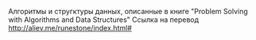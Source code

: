 Алгоритмы и стругктуры данных, описанные в книге "Problem Solving with Algorithms and Data Structures"
Ссылка на перевод http://aliev.me/runestone/index.html#